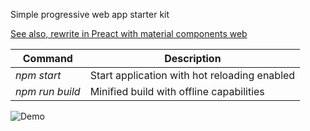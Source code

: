 Simple progressive web app starter kit

[See also, rewrite in Preact with material components web](https://github.com/paulhoughton/preact-pwa)

Command|Description
--- | ---
*npm start*|Start application with hot reloading enabled
*npm run build*|Minified build with offline capabilities

![Demo](https://github.com/paulhoughton/react-pwa/blob/gh-pages/demo.gif)
